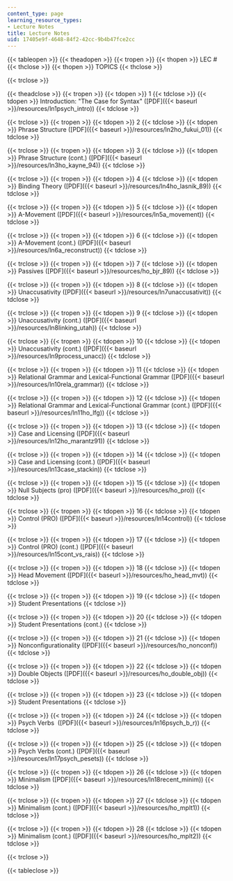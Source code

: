 ```yaml
---
content_type: page
learning_resource_types:
- Lecture Notes
title: Lecture Notes
uid: 17405e9f-4648-84f2-42cc-9b4b47fce2cc
---
```


{{< tableopen >}}
{{< theadopen >}}
{{< tropen >}}
{{< thopen >}}
LEC #
{{< thclose >}}
{{< thopen >}}
TOPICS
{{< thclose >}}

{{< trclose >}}

{{< theadclose >}}
{{< tropen >}}
{{< tdopen >}}
1
{{< tdclose >}}
{{< tdopen >}}
Introduction: "The Case for Syntax" ([PDF]({{< baseurl >}}/resources/ln1psych_intro))
{{< tdclose >}}

{{< trclose >}}
{{< tropen >}}
{{< tdopen >}}
2
{{< tdclose >}}
{{< tdopen >}}
Phrase Structure ([PDF]({{< baseurl >}}/resources/ln2ho_fukui_01))
{{< tdclose >}}

{{< trclose >}}
{{< tropen >}}
{{< tdopen >}}
3
{{< tdclose >}}
{{< tdopen >}}
Phrase Structure (cont.) ([PDF]({{< baseurl >}}/resources/ln3ho_kayne_94))
{{< tdclose >}}

{{< trclose >}}
{{< tropen >}}
{{< tdopen >}}
4
{{< tdclose >}}
{{< tdopen >}}
Binding Theory ([PDF]({{< baseurl >}}/resources/ln4ho_lasnik_89))
{{< tdclose >}}

{{< trclose >}}
{{< tropen >}}
{{< tdopen >}}
5
{{< tdclose >}}
{{< tdopen >}}
A-Movement ([PDF]({{< baseurl >}}/resources/ln5a_movement))
{{< tdclose >}}

{{< trclose >}}
{{< tropen >}}
{{< tdopen >}}
6
{{< tdclose >}}
{{< tdopen >}}
A-Movement (cont.) ([PDF]({{< baseurl >}}/resources/ln6a_reconstruct))
{{< tdclose >}}

{{< trclose >}}
{{< tropen >}}
{{< tdopen >}}
7
{{< tdclose >}}
{{< tdopen >}}
Passives ([PDF]({{< baseurl >}}/resources/ho_bjr_89))
{{< tdclose >}}

{{< trclose >}}
{{< tropen >}}
{{< tdopen >}}
8
{{< tdclose >}}
{{< tdopen >}}
Unaccusativity ([PDF]({{< baseurl >}}/resources/ln7unaccusativit))
{{< tdclose >}}

{{< trclose >}}
{{< tropen >}}
{{< tdopen >}}
9
{{< tdclose >}}
{{< tdopen >}}
Unaccusativity (cont.) ([PDF]({{< baseurl >}}/resources/ln8linking_utah))
{{< tdclose >}}

{{< trclose >}}
{{< tropen >}}
{{< tdopen >}}
10
{{< tdclose >}}
{{< tdopen >}}
Unaccusativity (cont.) ([PDF]({{< baseurl >}}/resources/ln9process_unacc))
{{< tdclose >}}

{{< trclose >}}
{{< tropen >}}
{{< tdopen >}}
11
{{< tdclose >}}
{{< tdopen >}}
Relational Grammar and Lexical-Functional Grammar ([PDF]({{< baseurl >}}/resources/ln10rela_grammar))
{{< tdclose >}}

{{< trclose >}}
{{< tropen >}}
{{< tdopen >}}
12
{{< tdclose >}}
{{< tdopen >}}
Relational Grammar and Lexical-Functional Grammar (cont.) ([PDF]({{< baseurl >}}/resources/ln11ho_lfg))
{{< tdclose >}}

{{< trclose >}}
{{< tropen >}}
{{< tdopen >}}
13
{{< tdclose >}}
{{< tdopen >}}
Case and Licensing ([PDF]({{< baseurl >}}/resources/ln12ho_marantz91))
{{< tdclose >}}

{{< trclose >}}
{{< tropen >}}
{{< tdopen >}}
14
{{< tdclose >}}
{{< tdopen >}}
Case and Licensing (cont.) ([PDF]({{< baseurl >}}/resources/ln13case_stackin))
{{< tdclose >}}

{{< trclose >}}
{{< tropen >}}
{{< tdopen >}}
15
{{< tdclose >}}
{{< tdopen >}}
Null Subjects (pro) ([PDF]({{< baseurl >}}/resources/ho_pro))
{{< tdclose >}}

{{< trclose >}}
{{< tropen >}}
{{< tdopen >}}
16
{{< tdclose >}}
{{< tdopen >}}
Control (PRO) ([PDF]({{< baseurl >}}/resources/ln14control))
{{< tdclose >}}

{{< trclose >}}
{{< tropen >}}
{{< tdopen >}}
17
{{< tdclose >}}
{{< tdopen >}}
Control (PRO) (cont.) ([PDF]({{< baseurl >}}/resources/ln15cont_vs_rais))
{{< tdclose >}}

{{< trclose >}}
{{< tropen >}}
{{< tdopen >}}
18
{{< tdclose >}}
{{< tdopen >}}
Head Movement ([PDF]({{< baseurl >}}/resources/ho_head_mvt))
{{< tdclose >}}

{{< trclose >}}
{{< tropen >}}
{{< tdopen >}}
19
{{< tdclose >}}
{{< tdopen >}}
Student Presentations
{{< tdclose >}}

{{< trclose >}}
{{< tropen >}}
{{< tdopen >}}
20
{{< tdclose >}}
{{< tdopen >}}
Student Presentations (cont.)
{{< tdclose >}}

{{< trclose >}}
{{< tropen >}}
{{< tdopen >}}
21
{{< tdclose >}}
{{< tdopen >}}
Nonconfigurationality ([PDF]({{< baseurl >}}/resources/ho_nonconf))
{{< tdclose >}}

{{< trclose >}}
{{< tropen >}}
{{< tdopen >}}
22
{{< tdclose >}}
{{< tdopen >}}
Double Objects ([PDF]({{< baseurl >}}/resources/ho_double_obj))
{{< tdclose >}}

{{< trclose >}}
{{< tropen >}}
{{< tdopen >}}
23
{{< tdclose >}}
{{< tdopen >}}
Student Presentations
{{< tdclose >}}

{{< trclose >}}
{{< tropen >}}
{{< tdopen >}}
24
{{< tdclose >}}
{{< tdopen >}}
Psych Verbs  ([PDF]({{< baseurl >}}/resources/ln16psych_b_r))
{{< tdclose >}}

{{< trclose >}}
{{< tropen >}}
{{< tdopen >}}
25
{{< tdclose >}}
{{< tdopen >}}
Psych Verbs (cont.) ([PDF]({{< baseurl >}}/resources/ln17psych_pesets))
{{< tdclose >}}

{{< trclose >}}
{{< tropen >}}
{{< tdopen >}}
26
{{< tdclose >}}
{{< tdopen >}}
Minimalism ([PDF]({{< baseurl >}}/resources/ln18recent_minim))
{{< tdclose >}}

{{< trclose >}}
{{< tropen >}}
{{< tdopen >}}
27
{{< tdclose >}}
{{< tdopen >}}
Minimalism (cont.) ([PDF]({{< baseurl >}}/resources/ho_mplt1))
{{< tdclose >}}

{{< trclose >}}
{{< tropen >}}
{{< tdopen >}}
28
{{< tdclose >}}
{{< tdopen >}}
Minimalism (cont.) ([PDF]({{< baseurl >}}/resources/ho_mplt2))
{{< tdclose >}}

{{< trclose >}}

{{< tableclose >}}